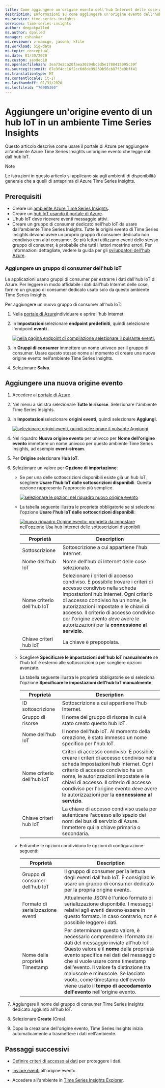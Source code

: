```yaml
---
title: Come aggiungere un'origine evento dell'hub Internet delle cose-Azure Time Series Insights | Microsoft Docs
description: Informazioni su come aggiungere un'origine evento dell'hub Internet all'ambiente Time Series Insights.
ms.service: time-series-insights
services: time-series-insights
author: deepakpalled
ms.author: dpalled
manager: cshankar
ms.reviewer: v-mamcge, jasonh, kfile
ms.workload: big-data
ms.topic: conceptual
ms.date: 01/30/2020
ms.custom: seodec18
ms.openlocfilehash: 3ea73e2ca20faea30294bc5d5e1788415095c39f
ms.sourcegitcommit: 67e9f4cc16f2cc6d8de99239b56cb87f3e9bff41
ms.translationtype: MT
ms.contentlocale: it-IT
ms.lasthandoff: 01/31/2020
ms.locfileid: "76905360"
---
```

# <a name="add-an-iot-hub-event-source-to-your-time-series-insights-environment"></a>Aggiungere un'origine evento di un hub IoT in un ambiente Time Series Insights

Questo articolo descrive come usare il portale di Azure per aggiungere all'ambiente Azure Time Series Insights un'origine evento che legge dati dall'hub IoT.

> [!NOTE]
> Le istruzioni in questo articolo si applicano sia agli ambienti di disponibilità generale che a quelli di anteprima di Azure Time Series Insights.

## <a name="prerequisites"></a>Prerequisiti

* Creare un [ambiente Azure Time Series Insights](time-series-insights-update-create-environment.md).
* Creare un [hub IoT usando il portale di Azure](../iot-hub/iot-hub-create-through-portal.md).
* L'hub IoT deve ricevere eventi messaggio attivi.
* Creare un gruppo di consumer dedicato nell'hub IoT da usare dall'ambiente Time Series Insights. Tutte le origini evento di Time Series Insights devono avere un proprio gruppo di consumer dedicato non condiviso con altri consumer. Se più lettori utilizzano eventi dello stesso gruppo di consumer, è probabile che tutti i lettori mostrino errori. Per informazioni dettagliate, vedere la guida per gli [sviluppatori dell'hub Azure](../iot-hub/iot-hub-devguide.md).

### <a name="add-a-consumer-group-to-your-iot-hub"></a>Aggiungere un gruppo di consumer dell'hub IoT

Le applicazioni usano gruppi di consumer per estrarre i dati dall'hub IoT di Azure. Per leggere in modo affidabile i dati dall'hub Internet delle cose, fornire un gruppo di consumer dedicato usato solo da questo ambiente Time Series Insights.

Per aggiungere un nuovo gruppo di consumer all'hub IoT:

1. Nella [portale di Azure](https://portal.azure.com)individuare e aprire l'hub Internet.

1. In **Impostazioni**selezionare **endpoint predefiniti**, quindi selezionare l'endpoint **eventi** .

   [![nella pagina endpoint di compilazione selezionare il pulsante eventi.](media/time-series-insights-how-to-add-an-event-source-iothub/tsi-connect-iot-hub.png)](media/time-series-insights-how-to-add-an-event-source-iothub/tsi-connect-iot-hub.png#lightbox)

1. In **Gruppi di consumer** immettere un nome univoco per il gruppo di consumer. Usare questo stesso nome al momento di creare una nuova origine evento nell'ambiente Time Series Insights.

1. Selezionare **Salva**.

## <a name="add-a-new-event-source"></a>Aggiungere una nuova origine evento

1. Accedere al [portale di Azure](https://portal.azure.com).

1. Nel menu a sinistra selezionare **Tutte le risorse**. Selezionare l'ambiente Time Series Insights.

1. In **Impostazioni**selezionare **origini eventi**, quindi selezionare **Aggiungi**.

   [![selezionare origini eventi, quindi selezionare il pulsante Aggiungi](media/time-series-insights-how-to-add-an-event-source-iothub/tsi-add-event-source.png)](media/time-series-insights-how-to-add-an-event-source-iothub/tsi-add-event-source.png#lightbox)

1. Nel riquadro **Nuova origine evento** per univoco per **Nome dell'origine evento** immettere un nome univoco per questo ambiente Time Series Insights, ad esempio **event-stream**.

1. Per **Origine** selezionare **Hub IoT**.

1. Selezionare un valore per **Opzione di importazione**:

   * Se per una delle sottoscrizioni disponibili esiste già un hub IoT, scegliere **Usare l'hub IoT dalle sottoscrizioni disponibili**. Questa opzione rappresenta l'approccio più semplice.
   
     [![selezionare le opzioni nel riquadro nuovo origine evento](media/time-series-insights-how-to-add-an-event-source-iothub/tsi-select-an-import-option.png)](media/time-series-insights-how-to-add-an-event-source-iothub/tsi-select-an-import-option.png#lightbox)

    * La tabella seguente illustra le proprietà obbligatorie se si seleziona l'opzione **Usare l'hub IoT dalle sottoscrizioni disponibili**:

       [![nuovo riquadro Origine evento: proprietà da impostare nell'opzione Usa hub Internet delle sottoscrizioni disponibili](media/time-series-insights-how-to-add-an-event-source-iothub/tsi-create-configure-confirm.png)](media/time-series-insights-how-to-add-an-event-source-iothub/tsi-create-configure-confirm.png#lightbox)

       | Proprietà | Description |
       | --- | --- |
       | Sottoscrizione | Sottoscrizione a cui appartiene l'hub Internet. |
       | Nome dell'hub IoT | Nome dell'hub di Internet delle cose selezionato. |
       | Nome criterio dell'hub IoT | Selezionare i criteri di accesso condiviso. È possibile trovare i criteri di accesso condiviso nella scheda Impostazioni hub Internet. Ogni criterio di accesso condiviso ha un nome, le autorizzazioni impostate e le chiavi di accesso. Il criterio di accesso condiviso per l'origine evento *deve* avere le autorizzazioni per la **connessione al servizio**. |
       | Chiave criteri hub IoT | La chiave è prepopolata. |

    * Scegliere **Specificare le impostazioni dell'hub IoT manualmente** se l'hub IoT è esterno alle sottoscrizioni o per scegliere opzioni avanzate.

      La tabella seguente illustra le proprietà obbligatorie se si seleziona l'opzione **Specificare le impostazioni dell'hub IoT manualmente**:

       | Proprietà | Description |
       | --- | --- |
       | ID sottoscrizione | Sottoscrizione a cui appartiene l'hub Internet. |
       | Gruppo di risorse | Il nome del gruppo di risorse in cui è stato creato questo hub IoT. |
       | Nome dell'hub IoT | Il nome dell'hub IoT. Al momento della creazione, è stato immesso un nome specifico per l'hub IoT. |
       | Nome criterio dell'hub IoT | Criteri di accesso condiviso. È possibile creare i criteri di accesso condiviso nella scheda Impostazioni hub Internet. Ogni criterio di accesso condiviso ha un nome, le autorizzazioni impostate e le chiavi di accesso. Il criterio di accesso condiviso per l'origine evento *deve* avere le autorizzazioni per la **connessione al servizio**. |
       | Chiave criteri hub IoT | La chiave di accesso condiviso usata per autenticare l'accesso allo spazio dei nomi del bus di servizio di Azure. Immettere qui la chiave primaria o secondaria. |

    * Entrambe le opzioni condividono le opzioni di configurazione seguenti:

       | Proprietà | Description |
       | --- | --- |
       | Gruppo di consumer dell'hub IoT | Il gruppo di consumer per la lettura degli eventi dall'hub IoT. È consigliabile usare un gruppo di consumer dedicato per la propria origine evento. |
       | Formato di serializzazione eventi | Attualmente JSON è l'unico formato di serializzazione disponibile. I messaggi relativi agli eventi devono essere in questo formato. In caso contrario, non è possibile leggere i dati. |
       | Nome della proprietà Timestamp | Per determinare questo valore, è necessario comprendere il formato dei dati del messaggio inviato all'hub IoT. Questo valore è il **nome** della proprietà evento specifica nei dati del messaggio che si vuole usare come timestamp dell'evento. Il valore fa distinzione tra maiuscole e minuscole. Se lasciato vuoto, come timestamp dell'evento viene usato il **tempo di accodamento dell'evento** nell'origine evento. |


1. Aggiungere il nome del gruppo di consumer Time Series Insights dedicato aggiunto all'hub IoT.

1. Selezionare **Create** (Crea).

1. Dopo la creazione dell'origine evento, Time Series Insights inizia automaticamente a trasmettere i dati nell'ambiente.

## <a name="next-steps"></a>Passaggi successivi

* [Definire criteri di accesso ai dati](time-series-insights-data-access.md) per proteggere i dati.

* [Inviare eventi](time-series-insights-send-events.md) all'origine evento.

* Accedere all'ambiente in [Time Series Insights Explorer](https://insights.timeseries.azure.com).
